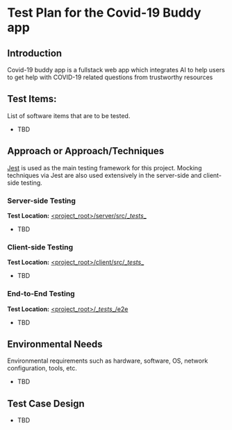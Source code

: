 # Test Plan for the Covid-19 Buddy app

## Introduction
Covid-19 buddy app is a fullstack web app which integrates AI to help users to get help with COVID-19 related questions from trustworthy resources

## Test Items:
List of software items that are to be tested.
* TBD

## Approach or Approach/Techniques
[Jest](https://jestjs.io/) is used as the main testing framework for this project. Mocking techniques via Jest are also used extensively in the server-side and client-side testing.

### Server-side Testing
**Test Location:** [<project_root>/server/src/\__tests__](./server/src/__tests__/)
* TBD


### Client-side Testing
**Test Location:** [<project_root>/client/src/\__tests__](./client/src/__tests__/)
* TBD

### End-to-End Testing
**Test Location:** [<project_root>/\__tests__/e2e](./__tests__/e2e/)
* TBD

## Environmental Needs
Environmental requirements such as hardware, software, OS, network configuration, tools, etc.
* TBD

## Test Case Design
* TBD

